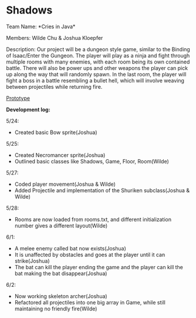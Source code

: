 # Shadows
Team Name: \*Cries in Java\*

Members: Wilde Chu & Joshua Kloepfer

Description: Our project will be a dungeon style game, similar to the Binding of Isaac/Enter the Gungeon.  The player will play as a ninja and fight through multiple rooms with many enemies, with each room being its own contained battle. There will also be power ups and other weapons the player can pick up along the way that will randomly spawn. In the last room, the player will fight a boss in a battle resembling a bullet hell, which will involve weaving between projectiles while returning fire.

[Prototype](https://docs.google.com/document/d/1um9NYU4VOosW5PTzd0VpSnWpZxrdpRQoRMOCysq01pk/edit?usp=sharing)


**Development log:**

5/24:
- Created basic Bow sprite(Joshua)

5/25:
- Created Necromancer sprite(Joshua)
- Outlined basic classes like Shadows, Game, Floor, Room(Wilde)

5/27:
- Coded player movement(Joshua & Wilde)
- Added Projectile and implementation of the Shuriken subclass(Joshua & Wilde)

5/28:
- Rooms are now loaded from rooms.txt, and different initialization number gives a different layout(Wilde)

6/1:
- A melee enemy called bat now exists(Joshua)
- It is unaffected by obstacles and goes at the player until it can strike(Joshua)
- The bat can kill the player ending the game and the player can kill the bat making the bat disappear(Joshua)

6/2:
- Now working skeleton archer(Joshua)
- Refactored all projectiles into one big array in Game, while still maintaining no friendly fire(Wilde)
